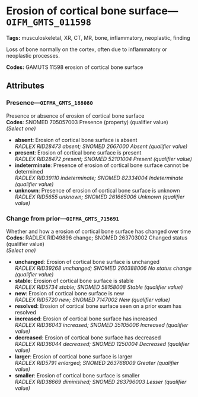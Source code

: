 # Erosion of cortical bone surface—`OIFM_GMTS_011598`

**Tags:** musculoskeletal, XR, CT, MR, bone, inflammatory, neoplastic, finding

Loss of bone normally on the cortex, often due to inflammatory or neoplastic processes.

**Codes:** GAMUTS 11598 erosion of cortical bone surface

## Attributes

### Presence—`OIFMA_GMTS_188080`

Presence or absence of erosion of cortical bone surface  
**Codes**: SNOMED 705057003 Presence (property) (qualifier value)  
*(Select one)*

- **absent**: Erosion of cortical bone surface is absent  
_RADLEX RID28473 absent; SNOMED 2667000 Absent (qualifier value)_
- **present**: Erosion of cortical bone surface is present  
_RADLEX RID28472 present; SNOMED 52101004 Present (qualifier value)_
- **indeterminate**: Presence of erosion of cortical bone surface cannot be determined  
_RADLEX RID39110 indeterminate; SNOMED 82334004 Indeterminate (qualifier value)_
- **unknown**: Presence of erosion of cortical bone surface is unknown  
_RADLEX RID5655 unknown; SNOMED 261665006 Unknown (qualifier value)_

### Change from prior—`OIFMA_GMTS_715691`

Whether and how a erosion of cortical bone surface has changed over time  
**Codes**: RADLEX RID49896 change; SNOMED 263703002 Changed status (qualifier value)  
*(Select one)*

- **unchanged**: Erosion of cortical bone surface is unchanged  
_RADLEX RID39268 unchanged; SNOMED 260388006 No status change (qualifier value)_
- **stable**: Erosion of cortical bone surface is stable  
_RADLEX RID5734 stable; SNOMED 58158008 Stable (qualifier value)_
- **new**: Erosion of cortical bone surface is new  
_RADLEX RID5720 new; SNOMED 7147002 New (qualifier value)_
- **resolved**: Erosion of cortical bone surface seen on a prior exam has resolved  
- **increased**: Erosion of cortical bone surface has increased  
_RADLEX RID36043 increased; SNOMED 35105006 Increased (qualifier value)_
- **decreased**: Erosion of cortical bone surface has decreased  
_RADLEX RID36044 decreased; SNOMED 1250004 Decreased (qualifier value)_
- **larger**: Erosion of cortical bone surface is larger  
_RADLEX RID5791 enlarged; SNOMED 263768009 Greater (qualifier value)_
- **smaller**: Erosion of cortical bone surface is smaller  
_RADLEX RID38669 diminished; SNOMED 263796003 Lesser (qualifier value)_